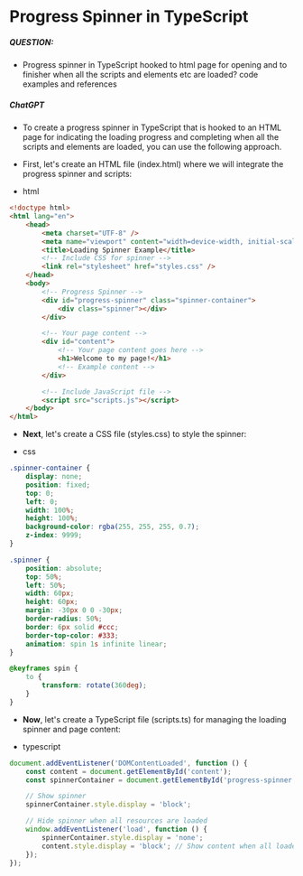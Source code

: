 <!-- Progress Spinner in TypeScript -->

# **Progress Spinner in TypeScript**

##### **QUESTION:**

-   Progress spinner in TypeScript hooked to html page for opening and to finisher when all the scripts and elements etc are loaded? code examples and references

##### **ChatGPT**

-   To create a progress spinner in TypeScript that is hooked to an HTML page for indicating the loading progress and completing when all the scripts and elements are loaded, you can use the following approach.

-   First, let's create an HTML file (index.html) where we will integrate the progress spinner and scripts:

-   html

```html
<!doctype html>
<html lang="en">
	<head>
		<meta charset="UTF-8" />
		<meta name="viewport" content="width=device-width, initial-scale=1.0" />
		<title>Loading Spinner Example</title>
		<!-- Include CSS for spinner -->
		<link rel="stylesheet" href="styles.css" />
	</head>
	<body>
		<!-- Progress Spinner -->
		<div id="progress-spinner" class="spinner-container">
			<div class="spinner"></div>
		</div>

		<!-- Your page content -->
		<div id="content">
			<!-- Your page content goes here -->
			<h1>Welcome to my page!</h1>
			<!-- Example content -->
		</div>

		<!-- Include JavaScript file -->
		<script src="scripts.js"></script>
	</body>
</html>
```

-   **Next**, let's create a CSS file (styles.css) to style the spinner:

-   css

```css
.spinner-container {
	display: none;
	position: fixed;
	top: 0;
	left: 0;
	width: 100%;
	height: 100%;
	background-color: rgba(255, 255, 255, 0.7);
	z-index: 9999;
}

.spinner {
	position: absolute;
	top: 50%;
	left: 50%;
	width: 60px;
	height: 60px;
	margin: -30px 0 0 -30px;
	border-radius: 50%;
	border: 6px solid #ccc;
	border-top-color: #333;
	animation: spin 1s infinite linear;
}

@keyframes spin {
	to {
		transform: rotate(360deg);
	}
}
```

-   **Now**, let's create a TypeScript file (scripts.ts) for managing the loading spinner and page content:

-   typescript

```typescript
document.addEventListener('DOMContentLoaded', function () {
	const content = document.getElementById('content');
	const spinnerContainer = document.getElementById('progress-spinner');

	// Show spinner
	spinnerContainer.style.display = 'block';

	// Hide spinner when all resources are loaded
	window.addEventListener('load', function () {
		spinnerContainer.style.display = 'none';
		content.style.display = 'block'; // Show content when all loaded
	});
});
```
